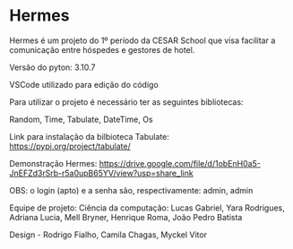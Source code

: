 # Hermes

Hermes é um projeto do 1º período da CESAR School que visa facilitar a comunicação entre hóspedes e gestores de hotel.

Versão do pyton: 3.10.7

VSCode utilizado para edição do código

Para utilizar o projeto é necessário ter as seguintes bibliotecas:

Random, Time, Tabulate, DateTime, Os

Link para instalação da bilbioteca Tabulate: https://pypi.org/project/tabulate/

Demonstração Hermes: https://drive.google.com/file/d/1obEnH0a5-JnEFZd3rSrb-r5a0upB65YV/view?usp=share_link

OBS: o login (apto) e a senha são, respectivamente: admin, admin

Equipe de projeto:
Ciência da computação: Lucas Gabriel, Yara Rodrigues, Adriana Lucia, Mell Bryner, Henrique Roma, João Pedro Batista

Design - Rodrigo Fialho, Camila Chagas, Myckel Vitor
